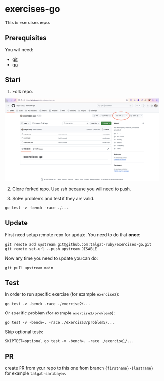 # exercises-go

This is exercises repo.

## Prerequisites

You will need:

- [git](https://git-scm.com/)
- [go](https://go.dev/)

## Start

1. Fork repo.

![fork](./assets/fork.png "Fork button")

2. Clone forked repo. Use ssh because you will need to push.

3. Solve problems and test if they are valid.

```shell
go test -v -bench -race ./...
```

## Update

First need setup remote repo for update. You need to do that **once**:

```shell
git remote add upstream git@github.com:talgat-ruby/exercises-go.git
git remote set-url --push upstream DISABLE
```

Now any time you need to update you can do:

```shell
git pull upstream main
```

## Test

In order to run specific exercise (for example `exercise2`):

```shell
go test -v -bench -race ./exercise2/...
```

Or specific problem (for example `exercise3/problem5`):

```shell
go test -v -bench=. -race ./exercise3/problem5/...
```

Skip optional tests:

```shell
SKIPTEST=optional go test -v -bench=. -race ./exercise1/...
```

## PR

create PR from your repo to this one from branch `{firstname}-{lastname}` for example `talgat-saribayev`.
